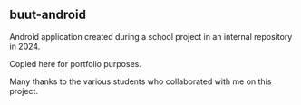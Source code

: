 ## buut-android

Android application created during a school project in an internal repository in 2024.

Copied here for portfolio purposes.

Many thanks to the various students who collaborated with me on this project.

